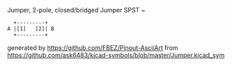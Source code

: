 Jumper, 2-pole, closed/bridged
Jumper SPST
~


	  +---------+
	A |[1]   [2]| B
	  +---------+


generated by https://github.com/FBEZ/Pinout-AsciiArt from https://github.com/ask6483/kicad-symbols/blob/master/Jumper.kicad_sym